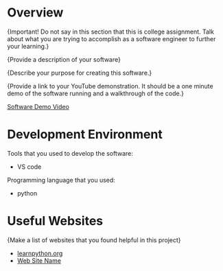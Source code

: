 # Overview

{Important!  Do not say in this section that this is college assignment.  Talk about what you are trying to accomplish as a software engineer to further your learning.}

{Provide a description of your software}

{Describe your purpose for creating this software.}

{Provide a link to your YouTube demonstration.  It should be a one minute demo of the software running and a walkthrough of the code.}

[Software Demo Video](http://youtube.link.goes.here)

# Development Environment

Tools that you used to develop the software:
- VS code

Programming language that you used:
- python

# Useful Websites

{Make a list of websites that you found helpful in this project}
* [learnpython.org](https://www.learnpython.org/en/Hello,_World!)
* [Web Site Name](http://url.link.goes.here)